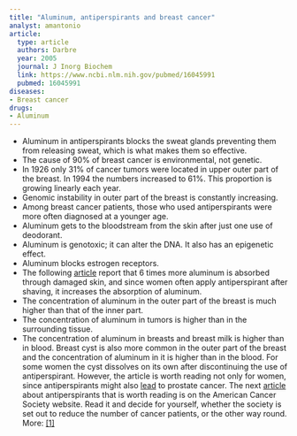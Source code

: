 ```yaml
---
title: "Aluminum, antiperspirants and breast cancer"
analyst: amantonio
article:
  type: article
  authors: Darbre
  year: 2005
  journal: J Inorg Biochem
  link: https://www.ncbi.nlm.nih.gov/pubmed/16045991
  pubmed: 16045991
diseases:
- Breast cancer
drugs:
- Aluminum
---
```


- Aluminum in antiperspirants blocks the sweat glands preventing them from releasing sweat, which is what makes them so effective.
- The cause of 90% of breast cancer is environmental, not genetic.
- In 1926 only 31% of cancer tumors were located in upper outer part of the breast. In 1994 the numbers increased to 61%. This proportion is growing linearly each year.
- Genomic instability in outer part of the breast is constantly increasing.
- Among breast cancer patients, those who used antiperspirants were more often diagnosed at a younger age.
- Aluminum gets to the bloodstream from the skin after just one use of deodorant.
- Aluminum is genotoxic; it can alter the DNA. It also has an epigenetic effect.
- Aluminum blocks estrogen receptors.
- The following [article](https://www.ncbi.nlm.nih.gov/pubmed/26997127) report that 6 times more aluminum is absorbed through damaged skin, and since women often apply antiperspirant after shaving, it increases the absorption of aluminum.
- The concentration of aluminum in the outer part of the breast is much higher than that of the inner part.
- The concentration of aluminum in tumors is higher than in the surrounding tissue.
- The concentration of aluminum in breasts and breast milk is higher than in blood.
Breast cyst is also more common in the outer part of the breast and the concentration of aluminum in it is higher than in the blood. For some women the cyst dissolves on its own after discontinuing the use of antiperspirant.
However, the article is worth reading not only for women, since antiperspirants might also [lead](https://www.ncbi.nlm.nih.gov/pubmed/19307063) to prostate cancer.
The next [article](https://www.cancer.org/cancer/cancer-causes/antiperspirants-and-breast-cancer-risk.html) about antiperspirants that is worth reading is on the American Cancer Society website. Read it and decide for yourself, whether the society is set out to reduce the number of cancer patients, or the other way round. More: [[1]](https://www.ncbi.nlm.nih.gov/pubmed/27541736)
